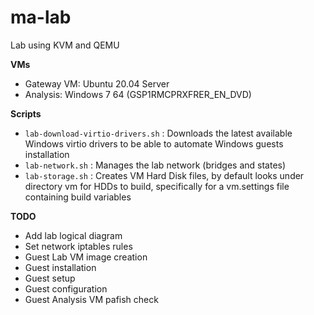# ma-lab
Lab using KVM and QEMU

**VMs**
- Gateway VM: Ubuntu 20.04 Server
- Analysis: Windows 7 64 (GSP1RMCPRXFRER_EN_DVD)

**Scripts**
- `lab-download-virtio-drivers.sh` : Downloads the latest available Windows virtio drivers to be able to automate Windows guests installation
- `lab-network.sh` : Manages the lab network (bridges and states)
- `lab-storage.sh` : Creates VM Hard Disk files, by default looks under directory vm for HDDs to build, specifically for a vm.settings file containing build variables

**TODO**
- Add lab logical diagram
- Set network iptables rules
- Guest Lab VM image creation
- Guest installation
- Guest setup
- Guest configuration
- Guest Analysis VM pafish check